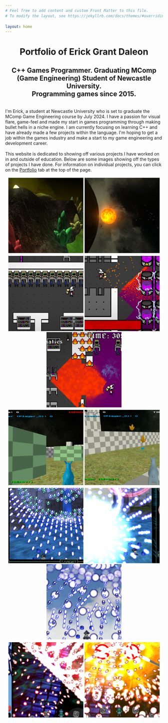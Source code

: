 ```yaml
---
# Feel free to add content and custom Front Matter to this file.
# To modify the layout, see https://jekyllrb.com/docs/themes/#overriding-theme-defaults

layout: home
---
```


<center><h1>Portfolio of Erick Grant Daleon</h1></center>
<center><h2>
C++ Games Programmer. Graduating MComp (Game Engineering) Student of Newcastle University.<br>
Programming games since 2015.</h2></center>
<br>
I'm Erick, a student at Newcastle University who is set to graduate the MComp Game Engineering course by July 2024. I have a passion for visual flare, game-feel and made my start
in games programming through making bullet hells in a niche engine. I am currently focusing on learning C++ and have already made a few projects within the language. I'm 
hoping to get a job within the games industry and make a start to my game engineering and development career.
<br><br>
This website is dedicated to showing off various projects I have worked on in and outside of education. Below are some images showing off the types of projects I have done. For information on individual projects, you can click on the <a href="/Portfolio">Portfolio</a> tab at the top of the page.
<br><br>

<style type="text/css"> 
        .brmedium { 
            display: block; 
            margin-bottom: 0.4em; 
        } 

    </style> 


<center>
<img src="assets/main_00.png" width="240" height="240">
<img src="assets/main_01.png" width="240" height="240"><span class="brmedium"></span> 
<img src="assets/main_04.png" width="240" height="240">
<img src="assets/main_05.png" width="240" height="240">
<img src="assets/main_06.png" width="240" height="240"><span class="brmedium"></span> 
<img src="assets/main_02.png" width="240" height="240">
<img src="assets/main_03.png" width="240" height="240"><span class="brmedium"></span> 
<img src="assets/main_07.png" width="240" height="240">
<img src="assets/main_08.png" width="240" height="240">
<img src="assets/main_09.png" width="240" height="240"><span class="brmedium"></span> 
<img src="assets/main_10.png" width="240" height="240">
<img src="assets/main_11.png" width="240" height="240">

</center>